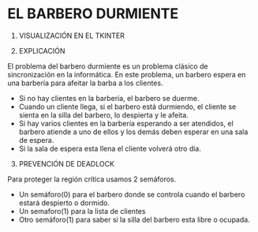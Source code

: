 # EL BARBERO DURMIENTE
1) VISUALIZACIÓN EN EL TKINTER

2) EXPLICACIÓN

El problema del barbero durmiente es un problema clásico de sincronización en la informática. En este problema, un barbero espera en una barbería para afeitar la barba a los clientes. 

- Si no hay clientes en la barbería, el barbero se duerme. 
- Cuando un cliente llega, si el barbero está durmiendo, el cliente se sienta en la silla del barbero, lo despierta y le afeita. 
- Si hay varios clientes en la barbería esperando a ser atendidos, el barbero atiende a uno de ellos y los demás deben esperar en una sala de espera. 
- Si la sala de espera esta llena el cliente volverá otro dia.

3) PREVENCIÓN DE DEADLOCK

Para proteger la región crítica usamos 2 semáforos.

- Un semáforo(0) para el barbero donde se controla cuando el barbero estará despierto o dormido.
- Un semaforo(1) para la lista de clientes
- Otro semáforo(1) para saber si la silla del barbero esta libre o ocupada. 


